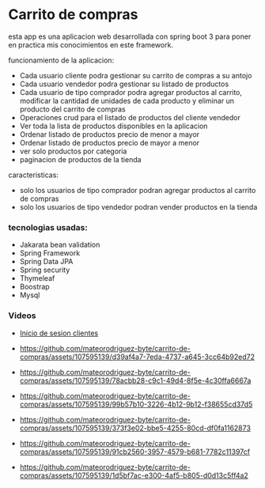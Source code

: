 # Carrito de compras 

esta app es una aplicacion web desarrollada con spring boot 3
para poner en practica mis conocimientos en este framework.



funcionamiento de la aplicacion:
- Cada usuario cliente podra gestionar su carrito de compras  a su antojo
- Cada usuario vendedor podra gestionar su listado de productos
- Cada usuario de tipo comprador podra agregar productos al carrito, modificar la cantidad de unidades de cada producto y eliminar un producto del carrito de compras 
- Operaciones crud para el listado de productos del cliente vendedor
- Ver toda la lista de productos disponibles en la aplicacion
- Ordenar listado de productos precio de menor a mayor
- Ordenar listado de productos precio de mayor a  menor
- ver solo productos por categoria
- paginacion de productos de la tienda



caracteristicas:
- solo los usuarios de tipo comprador podran agregar productos al carrito de compras
- solo los usuarios de tipo vendedor podran vender productos en la tienda


### tecnologias usadas:

- Jakarata bean validation
- Spring Framework
- Spring Data JPA
- Spring security
- Thymeleaf
- Boostrap 
- Mysql



### Videos

- [Inicio de sesion clientes](https://github.com/mateorodriguez-byte/carrito-de-compras/assets/107595139/058256c9-c7d9-425a-8487-b0da50b33736)

- https://github.com/mateorodriguez-byte/carrito-de-compras/assets/107595139/d39af4a7-7eda-4737-a645-3cc64b92ed72
- https://github.com/mateorodriguez-byte/carrito-de-compras/assets/107595139/78acbb28-c9c1-49d4-8f5e-4c30ffa6667a
- https://github.com/mateorodriguez-byte/carrito-de-compras/assets/107595139/99b57b10-3226-4b12-9b12-f38655cd37d5
- https://github.com/mateorodriguez-byte/carrito-de-compras/assets/107595139/373f3e02-bbe5-4255-80cd-df0fa1162873
- https://github.com/mateorodriguez-byte/carrito-de-compras/assets/107595139/91cb2560-3957-4579-b681-7782c11397cf
- https://github.com/mateorodriguez-byte/carrito-de-compras/assets/107595139/1d5bf7ac-e300-4af5-b805-d0d13c5ff4a2


